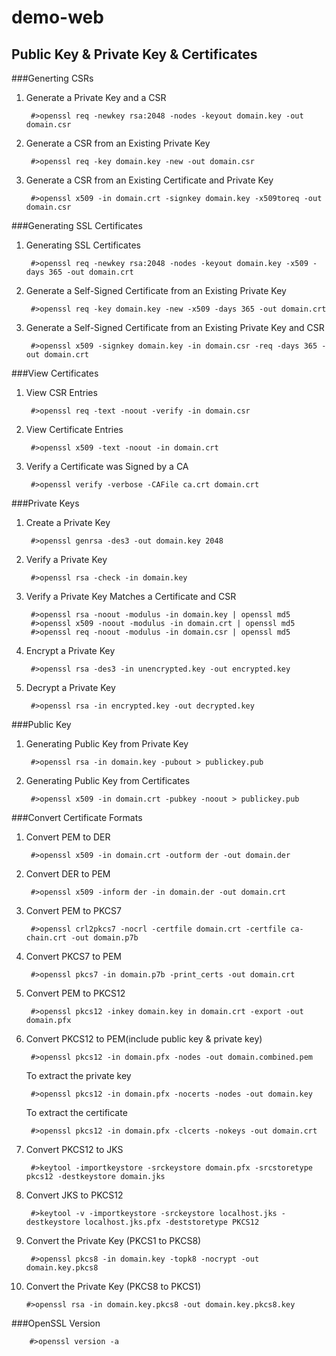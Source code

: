 # demo-web
## Public Key & Private Key & Certificates
###Generting CSRs
1. Generate a Private Key and a CSR

        #>openssl req -newkey rsa:2048 -nodes -keyout domain.key -out domain.csr

2. Generate a CSR from an Existing Private Key

        #>openssl req -key domain.key -new -out domain.csr

3. Generate a CSR from an Existing Certificate and Private Key

        #>openssl x509 -in domain.crt -signkey domain.key -x509toreq -out domain.csr

###Generating SSL Certificates

1. Generating SSL Certificates

        #>openssl req -newkey rsa:2048 -nodes -keyout domain.key -x509 -days 365 -out domain.crt

2. Generate a Self-Signed Certificate from an Existing Private Key

        #>openssl req -key domain.key -new -x509 -days 365 -out domain.crt

3. Generate a Self-Signed Certificate from an Existing Private Key and CSR

        #>openssl x509 -signkey domain.key -in domain.csr -req -days 365 -out domain.crt

###View Certificates
1. View CSR Entries

        #>openssl req -text -noout -verify -in domain.csr

2. View Certificate Entries

        #>openssl x509 -text -noout -in domain.crt

3. Verify a Certificate was Signed by a CA

        #>openssl verify -verbose -CAFile ca.crt domain.crt

###Private Keys
1. Create a Private Key

        #>openssl genrsa -des3 -out domain.key 2048

2. Verify a Private Key

        #>openssl rsa -check -in domain.key

3. Verify a Private Key Matches a Certificate and CSR

        #>openssl rsa -noout -modulus -in domain.key | openssl md5
        #>openssl x509 -noout -modulus -in domain.crt | openssl md5
        #>openssl req -noout -modulus -in domain.csr | openssl md5

4. Encrypt a Private Key

        #>openssl rsa -des3 -in unencrypted.key -out encrypted.key

5. Decrypt a Private Key

        #>openssl rsa -in encrypted.key -out decrypted.key

###Public Key
1. Generating Public Key from Private Key

        #>openssl rsa -in domain.key -pubout > publickey.pub

2. Generating Public Key from Certificates

        #>openssl x509 -in domain.crt -pubkey -noout > publickey.pub

###Convert Certificate Formats
1. Convert PEM to DER

        #>openssl x509 -in domain.crt -outform der -out domain.der

2. Convert DER to PEM

        #>openssl x509 -inform der -in domain.der -out domain.crt

3. Convert PEM to PKCS7

        #>openssl crl2pkcs7 -nocrl -certfile domain.crt -certfile ca-chain.crt -out domain.p7b

4. Convert PKCS7 to PEM

        #>openssl pkcs7 -in domain.p7b -print_certs -out domain.crt

5. Convert PEM to PKCS12

        #>openssl pkcs12 -inkey domain.key in domain.crt -export -out domain.pfx

6. Convert PKCS12 to PEM(include public key & private key)

        #>openssl pkcs12 -in domain.pfx -nodes -out domain.combined.pem
    To extract the private key

        #>openssl pkcs12 -in domain.pfx -nocerts -nodes -out domain.key
    To extract the certificate

        #>openssl pkcs12 -in domain.pfx -clcerts -nokeys -out domain.crt

7. Convert PKCS12 to JKS

        #>keytool -importkeystore -srckeystore domain.pfx -srcstoretype pkcs12 -destkeystore domain.jks

8. Convert JKS to PKCS12

        #>keytool -v -importkeystore -srckeystore localhost.jks -destkeystore localhost.jks.pfx -deststoretype PKCS12

9. Convert the Private Key (PKCS1 to PKCS8)

        #>openssl pkcs8 -in domain.key -topk8 -nocrypt -out domain.key.pkcs8

10. Convert the Private Key (PKCS8 to PKCS1)

        #>openssl rsa -in domain.key.pkcs8 -out domain.key.pkcs8.key

###OpenSSL Version

        #>openssl version -a
    